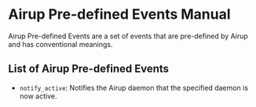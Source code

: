 # Airup Pre-defined Events Manual
Airup Pre-defined Events are a set of events that are pre-defined by Airup and has conventional meanings.

## List of Airup Pre-defined Events
 - `notify_active`: Notifies the Airup daemon that the specified daemon is now active.
